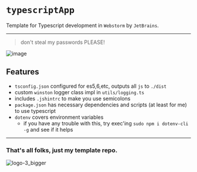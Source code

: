 # `typescriptApp`
Template for Typescript development in `Webstorm` by `JetBrains`.

---

> don't steal my passwords PLEASE!  

![image](https://user-images.githubusercontent.com/16076573/212567428-651a6518-e419-43e8-9d6e-d4fd932a0314.png)

## Features
- `tsconfig.json` configured for es5,6,etc, outputs all `js` to `./dist` 
- custom `winston` logger class impl in `utils/logging.ts`
- includes `.jshintrc` to make you use semicolons
- `package.json` has necessary dependencies and scripts (at least for me) to use typescript
- `dotenv` covers environment variables
  - if you have any trouble with this, try exec'ing `sudo npm i dotenv-cli -g` and see if it helps 

---

### That's all folks, just my template repo. 
![logo-3_bigger](https://user-images.githubusercontent.com/16076573/212567662-740b18e5-b585-48c8-b374-8911e43bc30c.png)
